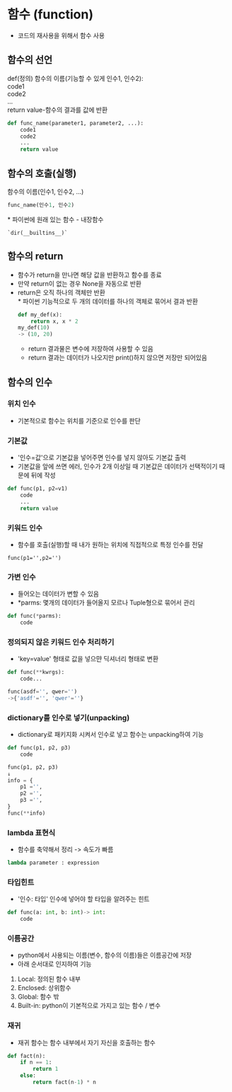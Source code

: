 # 함수 (function)
- 코드의 재사용을 위해서 함수 사용

## 함수의 선언
def(정의) 함수의 이름(기능할 수 있게 인수1, 인수2):\
    code1\
    code2\
    ...\
    return value-함수의 결과를 값에 반환

```python
def func_name(parameter1, parameter2, ...):
    code1
    code2
    ...
    return value
```

## 함수의 호출(실행)
함수의 이름(인수1, 인수2, ...)

```python
func_name(인수1, 인수2)
```
 \* 파이썬에 원래 있는 함수 - 내장함수

    `dir(__builtins__)`

## 함수의 return
- 함수가 return을 만나면 해당 값을 반환하고 함수를 종료
- 만약 return이 없는 경우 None을 자동으로 반환
- return은 오직 하나의 객체만 반환\
\* 파이썬 기능적으로 두 개의 데이터를 하나의 객체로 묶어서 결과 반환 
    ```python
    def my_def(x):
        return x, x * 2
    my_def(10)
    -> (10, 20)
    ```
    - return 결과물은 변수에 저장하여 사용할 수 있음 
    - return 결과는 데이터가 나오지만 print()하지 않으면 저장만 되어있음

## 함수의 인수
### 위치 인수
- 기본적으로 함수는 위치를 기준으로 인수를 판단

### 기본값
- '인수=값'으로 기본값을 넣어주면 인수를 넣지 않아도 기본값 출력
- 기본값을 앞에 쓰면 에러, 인수가 2개 이상일 때 기본값은 데이터가 선택적이기 때문에 뒤에 작성

```python
def func(p1, p2=v1)
    code
    ...
    return value
```
### 키워드 인수
- 함수를 호출(실행)할 때 내가 원하는 위치에 직접적으로 특정 인수를 전달 
```
func(p1='',p2='')
```

### 가변 인수
- 들어오는 데이터가 변할 수 있음
- *parms: 몇개의 데이터가 들어올지 모르나 Tuple형으로 묶어서 관리

```python
def func(*parms):
    code
```
### 정의되지 않은 키워드 인수 처리하기
- 'key=value' 형태로 값을 넣으먄 딕셔너리 형태로 변환

```python
def func(**kwrgs):
    code...

func(asdf='', qwer='')
->{'asdf'='', 'qwer'=''}
```

### dictionary를 인수로 넣기(unpacking)
- dictionary로 패키지화 시켜서 인수로 넣고 함수는 unpacking하여 기능

```python
def func(p1, p2, p3)
    code

func(p1, p2, p3)
↓
info = {
    p1 ='',
    p2 ='',
    p3 ='',
}
func(**info)
```

### lambda 표현식
- 함수를 축약해서 정리 -> 속도가 빠름
```python
lambda parameter : expression
```

### 타입힌트
- '인수: 타입' 인수에 넣어야 할 타입을 알려주는 힌트

```python
def func(a: int, b: int)-> int:
    code
```

### 이름공간
- python에서 사용되는 이름(변수, 함수의 이름)들은 이름공간에 저장
- 아래 순서대로 인지하여 기능

1. Local: 정의된 함수 내부
2. Enclosed: 상위함수
3. Global: 함수 밖
4. Built-in: python이 기본적으로 가지고 있는 함수 / 변수

### 재귀
- 재귀 함수는 함수 내부에서 자기 자신을 호출하는 함수
```python
def fact(n):
    if n == 1:
        return 1
    else:
        return fact(n-1) * n
```

